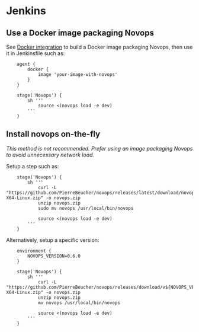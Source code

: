 # Jenkins


## Use a Docker image packaging Novops

See [Docker integration](../docker.md) to build a Docker image packaging Novops, then use it in Jenkinsfile such as:

```Jenkinsfile
    agent {
        docker {
            image 'your-image-with-novops'
        }
    }

    stage('Novops') {
        sh '''
            source <(novops load -e dev)
        '''
    }
```

## Install novops on-the-fly

_This method is not recommended. Prefer using an image packaging Novops to avoid unnecessary network load._

Setup a step such as:

```Jenkinsfile
    stage('Novops') {
        sh '''
            curl -L "https://github.com/PierreBeucher/novops/releases/latest/download/novops-X64-Linux.zip" -o novops.zip
            unzip novops.zip
            sudo mv novops /usr/local/bin/novops

            source <(novops load -e dev)
        '''
    }
```

Alternatively, setup a specific version:

```
    environment { 
        NOVOPS_VERSION=0.6.0
    }

    stage('Novops') {
        sh '''
            curl -L "https://github.com/PierreBeucher/novops/releases/download/v${NOVOPS_VERSION}/novops-X64-Linux.zip" -o novops.zip
            unzip novops.zip
            mv novops /usr/local/bin/novops

            source <(novops load -e dev)
        '''
    }
```
